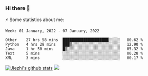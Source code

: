 ### Hi there 👋

⚡ Some statistics about me:


<!--START_SECTION:waka-->
```text
Week: 01 January, 2022 - 07 January, 2022

Other    27 hrs 58 mins  ████████████████████░░░░░   80.62 % 
Python   4 hrs 28 mins   ███▒░░░░░░░░░░░░░░░░░░░░░   12.90 % 
Java     1 hr 50 mins    █▒░░░░░░░░░░░░░░░░░░░░░░░   05.32 % 
Text     5 mins          ░░░░░░░░░░░░░░░░░░░░░░░░░   00.28 % 
XML      3 mins          ░░░░░░░░░░░░░░░░░░░░░░░░░   00.17 % 
```
<!--END_SECTION:waka-->





[![Jiezhi's github stats](https://github-readme-stats.vercel.app/api?username=Jiezhi&show_icons=true)](https://github.com/Jiezhi/github-readme-stats) [![](https://stats.justsong.cn/api/leetcode/?username=Jiezhi)](https://leetcode.com/Jiezhi/) 
<!--
[![Top Langs](https://github-readme-stats.vercel.app/api/top-langs/?username=Jiezhi&hide=javascript,html)](https://github.com/Jiezhi/github-readme-stats)

**Jiezhi/Jiezhi** is a ✨ _special_ ✨ repository because its `README.md` (this file) appears on your GitHub profile.

Here are some ideas to get you started:

- 🔭 I’m currently working on ...
- 🌱 I’m currently learning ...
- 👯 I’m looking to collaborate on ...
- 🤔 I’m looking for help with ...
- 💬 Ask me about ...
- 📫 How to reach me: ...
- 😄 Pronouns: ...
- ⚡ Fun fact: ...
-->

